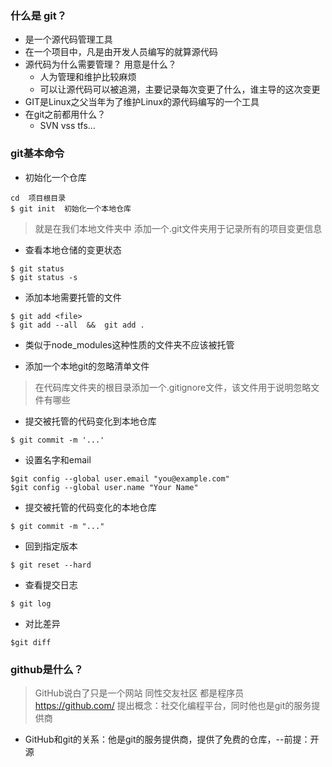 ### 什么是 git？
+ 是一个源代码管理工具
+ 在一个项目中，凡是由开发人员编写的就算源代码
+ 源代码为什么需要管理？ 用意是什么？
  + 人为管理和维护比较麻烦
  + 可以让源代码可以被追溯，主要记录每次变更了什么，谁主导的这次变更
+ GIT是Linux之父当年为了维护Linux的源代码编写的一个工具
+ 在git之前都用什么？
  + SVN vss tfs...

### git基本命令

+ 初始化一个仓库
```shell
cd  项目根目录
$ git init  初始化一个本地仓库
```

> 就是在我们本地文件夹中 添加一个.git文件夹用于记录所有的项目变更信息

+ 查看本地仓储的变更状态
```shell
$ git status
$ git status -s
```

+ 添加本地需要托管的文件
```shell
$ git add <file>
$ git add --all  &&  git add .
```

+ 类似于node_modules这种性质的文件夹不应该被托管

+ 添加一个本地git的忽略清单文件
> 在代码库文件夹的根目录添加一个.gitignore文件，该文件用于说明忽略文件有哪些

+ 提交被托管的代码变化到本地仓库
```shell
$ git commit -m '...'
```


+ 设置名字和email
```shell
$git config --global user.email "you@example.com"
$git config --global user.name "Your Name"
```

+ 提交被托管的代码变化的本地仓库
```shell
$ git commit -m "..."
```

+ 回到指定版本
```shell
$ git reset --hard
```

+ 查看提交日志
```shell
$ git log
```

+ 对比差异
```shell
$git diff
```

### github是什么？
> GitHub说白了只是一个网站
> 同性交友社区 都是程序员
> https://github.com/
> 提出概念：社交化编程平台，同时他也是git的服务提供商
+ GitHub和git的关系：他是git的服务提供商，提供了免费的仓库，--前提：开源